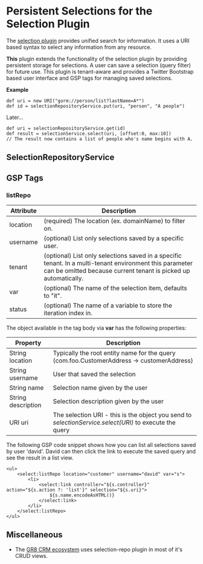 # Persistent Selections for the Selection Plugin

The [selection plugin](http://grails.org/plugin/selection) provides unified search for information.
It uses a URI based syntax to select any information from any resource.

**This** plugin extends the functionality of the selection plugin by providing persistent storage for selections.
A user can save a selection (query filter) for future use. This plugin is tenant-aware and provides a
Twitter Bootstrap based user interface and GSP tags for managing saved selections.

**Example**

    def uri = new URI("gorm://person/list?lastName=A*")
    def id = selectionRepositoryService.put(uri, "person", "A people")

Later...

    def uri = selectionRepositoryService.get(id)
    def result = selectionService.select(uri, [offset:0, max:10])
    // The result now contains a list of people who's name begins with A.

## SelectionRepositoryService

## GSP Tags

### listRepo

Attribute | Description
--------- | --------------
location  | (required) The location (ex. domainName) to filter on.
username  | (optional) List only selections saved by a specific user.
tenant    | (optional) List only selections saved in a specific tenant. In a multi-tenant environment this parameter can be omitted because current tenant is picked up automatically.
var       | (optional) The name of the selection item, defaults to "it".
status    | (optional) The name of a variable to store the iteration index in.

The object available in the tag body via **var** has the following properties:

Property           | Description
------------------ | ---------------
String location    | Typically the root entity name for the query (com.foo.CustomerAddress -> customerAddress)
String username    | User that saved the selection
String name        | Selection name given by the user
String description | Selection description given by the user
URI uri            | The selection URI - this is the object you send to *selectionService.select(URI)* to execute the query

The following GSP code snippet shows how you can list all selections saved by user 'david'.
David can then click the link to execute the saved query and see the result in a list view.

    <ul>
        <select:listRepo location="customer" username="david" var="s">
            <li>
                <select:link controller="${s.controller}" action="${s.action ?: 'list'}" selection="${s.uri}">
                    ${s.name.encodeAsHTML()}
                </select:link>
            </li>
        </select:listRepo>
    </ul>
    

## Miscellaneous

- The [GR8 CRM ecosystem](http://gr8crm.github.io) uses selection-repo plugin in most of it's CRUD views.
